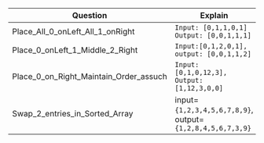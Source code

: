 |Question|Explain|
|---|---|
|Place_All_0_onLeft_All_1_onRight | `Input: [0,1,1,0,1] Output: [0,0,1,1,1]` |
|Place_0_onLeft_1_Middle_2_Right | `Input:[0,1,2,0,1], output: [0,0,1,1,2]` |
|Place_0_on_Right_Maintain_Order_assuch | `Input: [0,1,0,12,3], Output: [1,12,3,0,0]`|
|Swap_2_entries_in_Sorted_Array|input=`{1,2,3,4,5,6,7,8,9}`, output=`{1,2,8,4,5,6,7,3,9}`|
